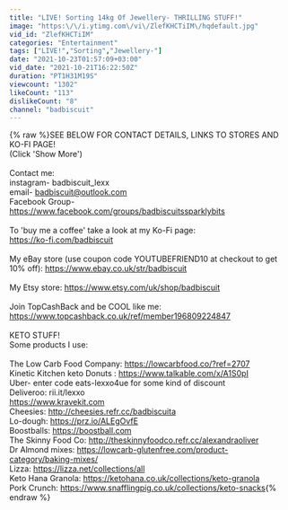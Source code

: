 ```yaml
---
title: "LIVE! Sorting 14kg Of Jewellery- THRILLING STUFF!"
image: "https:\/\/i.ytimg.com\/vi\/ZlefKHCTiIM\/hqdefault.jpg"
vid_id: "ZlefKHCTiIM"
categories: "Entertainment"
tags: ["LIVE!","Sorting","Jewellery-"]
date: "2021-10-23T01:57:09+03:00"
vid_date: "2021-10-21T16:22:50Z"
duration: "PT1H31M19S"
viewcount: "1302"
likeCount: "113"
dislikeCount: "8"
channel: "badbiscuit"
---
```

{% raw %}SEE BELOW FOR CONTACT DETAILS, LINKS TO STORES AND KO-FI PAGE!<br />(Click 'Show More')<br /><br />Contact me:<br />instagram- badbiscuit_lexx<br />email- badbiscuit@outlook.com<br />Facebook Group- <a rel="nofollow" target="blank" href="https://www.facebook.com/groups/badbiscuitssparklybits">https://www.facebook.com/groups/badbiscuitssparklybits</a><br /><br />To 'buy me a coffee' take a look at my Ko-Fi page:<br /><a rel="nofollow" target="blank" href="https://ko-fi.com/badbiscuit">https://ko-fi.com/badbiscuit</a><br /><br />My eBay store (use coupon code YOUTUBEFRIEND10 at checkout to get 10% off): <a rel="nofollow" target="blank" href="https://www.ebay.co.uk/str/badbiscuit">https://www.ebay.co.uk/str/badbiscuit</a><br /><br />My Etsy store: <a rel="nofollow" target="blank" href="https://www.etsy.com/uk/shop/badbiscuit">https://www.etsy.com/uk/shop/badbiscuit</a><br /><br />Join TopCashBack and be COOL like me: <br /><a rel="nofollow" target="blank" href="https://www.topcashback.co.uk/ref/member196809224847">https://www.topcashback.co.uk/ref/member196809224847</a><br /><br />KETO STUFF!<br />Some products I use:<br /><br />The Low Carb Food Company: <a rel="nofollow" target="blank" href="https://lowcarbfood.co/?ref=2707">https://lowcarbfood.co/?ref=2707</a><br />Kinetic Kitchen keto Donuts : <a rel="nofollow" target="blank" href="https://www.talkable.com/x/A1S0pI">https://www.talkable.com/x/A1S0pI</a><br />Uber- enter code eats-lexxo4ue for some kind of discount<br />Deliveroo: rii.it/lexxo<br /><a rel="nofollow" target="blank" href="https://www.kravekit.com">https://www.kravekit.com</a><br />Cheesies: <a rel="nofollow" target="blank" href="http://cheesies.refr.cc/badbiscuita">http://cheesies.refr.cc/badbiscuita</a><br />Lo-dough: <a rel="nofollow" target="blank" href="https://prz.io/ALEgOvfE">https://prz.io/ALEgOvfE</a><br />Boostballs: <a rel="nofollow" target="blank" href="https://boostball.com">https://boostball.com</a><br />The Skinny Food Co: <a rel="nofollow" target="blank" href="http://theskinnyfoodco.refr.cc/alexandraoliver">http://theskinnyfoodco.refr.cc/alexandraoliver</a><br />Dr Almond mixes: <a rel="nofollow" target="blank" href="https://lowcarb-glutenfree.com/product-category/baking-mixes/">https://lowcarb-glutenfree.com/product-category/baking-mixes/</a><br />Lizza: <a rel="nofollow" target="blank" href="https://lizza.net/collections/all">https://lizza.net/collections/all</a><br />Keto Hana Granola: <a rel="nofollow" target="blank" href="https://ketohana.co.uk/collections/keto-granola">https://ketohana.co.uk/collections/keto-granola</a><br />Pork Crunch: <a rel="nofollow" target="blank" href="https://www.snafflingpig.co.uk/collections/keto-snacks">https://www.snafflingpig.co.uk/collections/keto-snacks</a>{% endraw %}
